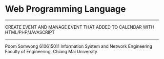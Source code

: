 Web Programming Language
========================

*************************************************************************************************************************

CREATE EVENT AND MANAGE EVENT THAT ADDED TO CALENDAR WITH HTML/PHP/JAVASCRIPT 

*************************************************************************************************************************

Poom Somwong
610615011
Information System and Network Engineering
Faculty of Engineering, Chiang Mai University